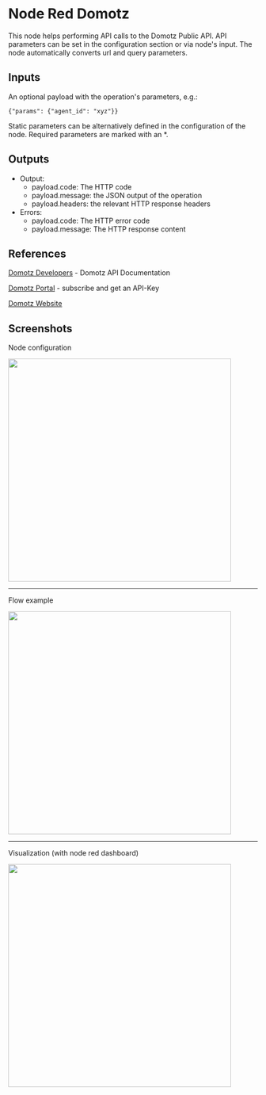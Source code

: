 # Node Red Domotz

This node helps performing API calls to the Domotz Public API. API parameters can be set in the configuration section
or via node's input. The node automatically converts url and query parameters.

## Inputs

An optional payload with the operation's parameters, e.g.:

```{"params": {"agent_id": "xyz"}}```

Static parameters can be alternatively defined in the configuration of the node. Required parameters are marked with an *.

## Outputs

* Output: 
  * payload.code: The HTTP code
  * payload.message: the JSON output of the operation
  * payload.headers: the relevant HTTP response headers
* Errors:
  * payload.code: The HTTP error code
  * payload.message: The HTTP response content

## References


[Domotz Developers](https://portal.domotz.com/developers) - Domotz API Documentation

[Domotz Portal](https://portal.domotz.com) - subscribe and get an API-Key

[Domotz Website](https://www.domotz.com)

## Screenshots

Node configuration


<img src="screenshots/example_conf.png?raw=true" width="450">

------------------------

Flow example


<img src="screenshots/example_flow.png?raw=true" width="450">

------------------------

Visualization (with node red dashboard)


<img src="screenshots/example_charts.png?raw=true" width="450">
